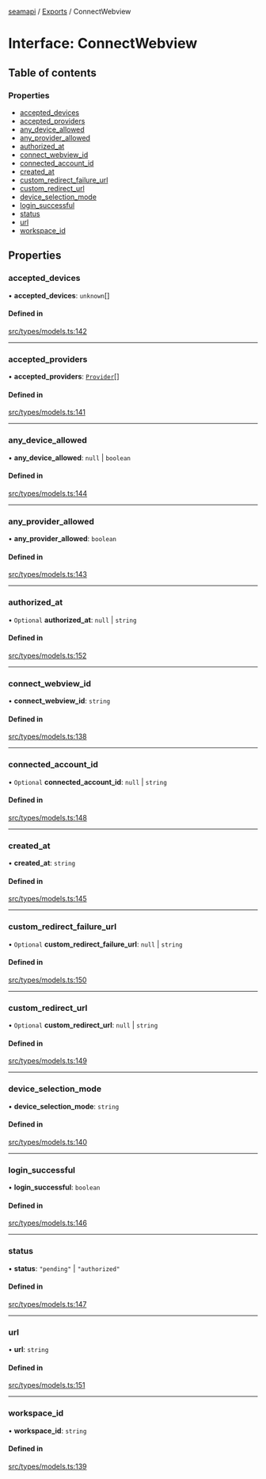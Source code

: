 [seamapi](../README.md) / [Exports](../modules.md) / ConnectWebview

# Interface: ConnectWebview

## Table of contents

### Properties

- [accepted\_devices](ConnectWebview.md#accepted_devices)
- [accepted\_providers](ConnectWebview.md#accepted_providers)
- [any\_device\_allowed](ConnectWebview.md#any_device_allowed)
- [any\_provider\_allowed](ConnectWebview.md#any_provider_allowed)
- [authorized\_at](ConnectWebview.md#authorized_at)
- [connect\_webview\_id](ConnectWebview.md#connect_webview_id)
- [connected\_account\_id](ConnectWebview.md#connected_account_id)
- [created\_at](ConnectWebview.md#created_at)
- [custom\_redirect\_failure\_url](ConnectWebview.md#custom_redirect_failure_url)
- [custom\_redirect\_url](ConnectWebview.md#custom_redirect_url)
- [device\_selection\_mode](ConnectWebview.md#device_selection_mode)
- [login\_successful](ConnectWebview.md#login_successful)
- [status](ConnectWebview.md#status)
- [url](ConnectWebview.md#url)
- [workspace\_id](ConnectWebview.md#workspace_id)

## Properties

### accepted\_devices

• **accepted\_devices**: `unknown`[]

#### Defined in

[src/types/models.ts:142](https://github.com/seamapi/javascript/blob/main/src/types/models.ts#L142)

___

### accepted\_providers

• **accepted\_providers**: [`Provider`](../enums/Provider.md)[]

#### Defined in

[src/types/models.ts:141](https://github.com/seamapi/javascript/blob/main/src/types/models.ts#L141)

___

### any\_device\_allowed

• **any\_device\_allowed**: ``null`` \| `boolean`

#### Defined in

[src/types/models.ts:144](https://github.com/seamapi/javascript/blob/main/src/types/models.ts#L144)

___

### any\_provider\_allowed

• **any\_provider\_allowed**: `boolean`

#### Defined in

[src/types/models.ts:143](https://github.com/seamapi/javascript/blob/main/src/types/models.ts#L143)

___

### authorized\_at

• `Optional` **authorized\_at**: ``null`` \| `string`

#### Defined in

[src/types/models.ts:152](https://github.com/seamapi/javascript/blob/main/src/types/models.ts#L152)

___

### connect\_webview\_id

• **connect\_webview\_id**: `string`

#### Defined in

[src/types/models.ts:138](https://github.com/seamapi/javascript/blob/main/src/types/models.ts#L138)

___

### connected\_account\_id

• `Optional` **connected\_account\_id**: ``null`` \| `string`

#### Defined in

[src/types/models.ts:148](https://github.com/seamapi/javascript/blob/main/src/types/models.ts#L148)

___

### created\_at

• **created\_at**: `string`

#### Defined in

[src/types/models.ts:145](https://github.com/seamapi/javascript/blob/main/src/types/models.ts#L145)

___

### custom\_redirect\_failure\_url

• `Optional` **custom\_redirect\_failure\_url**: ``null`` \| `string`

#### Defined in

[src/types/models.ts:150](https://github.com/seamapi/javascript/blob/main/src/types/models.ts#L150)

___

### custom\_redirect\_url

• `Optional` **custom\_redirect\_url**: ``null`` \| `string`

#### Defined in

[src/types/models.ts:149](https://github.com/seamapi/javascript/blob/main/src/types/models.ts#L149)

___

### device\_selection\_mode

• **device\_selection\_mode**: `string`

#### Defined in

[src/types/models.ts:140](https://github.com/seamapi/javascript/blob/main/src/types/models.ts#L140)

___

### login\_successful

• **login\_successful**: `boolean`

#### Defined in

[src/types/models.ts:146](https://github.com/seamapi/javascript/blob/main/src/types/models.ts#L146)

___

### status

• **status**: ``"pending"`` \| ``"authorized"``

#### Defined in

[src/types/models.ts:147](https://github.com/seamapi/javascript/blob/main/src/types/models.ts#L147)

___

### url

• **url**: `string`

#### Defined in

[src/types/models.ts:151](https://github.com/seamapi/javascript/blob/main/src/types/models.ts#L151)

___

### workspace\_id

• **workspace\_id**: `string`

#### Defined in

[src/types/models.ts:139](https://github.com/seamapi/javascript/blob/main/src/types/models.ts#L139)
